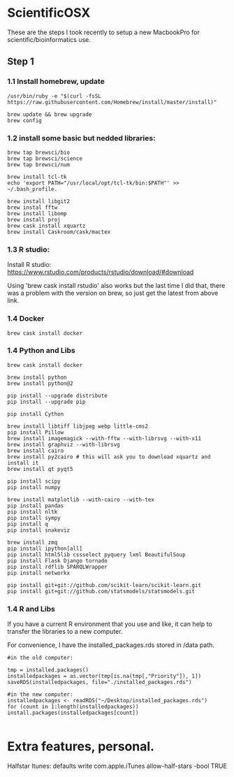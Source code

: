 # ScientificOSX
These are the steps I took recently to setup a new MacbookPro for scientific/bioinformatics use.

## Step 1

### 1.1 Install homebrew, update

```{bash }
/usr/bin/ruby -e "$(curl -fsSL https://raw.githubusercontent.com/Homebrew/install/master/install)"

brew update && brew upgrade
brew config
```
### 1.2 install some basic but nedded libraries:

```{bash }
brew tap brewsci/bio
brew tap brewsci/science
brew tap brewsci/num

brew install tcl-tk
echo 'export PATH="/usr/local/opt/tcl-tk/bin:$PATH"' >> ~/.bash_profile.

brew install libgit2
brew instal fftw
brew install libomp
brew install proj
brew cask install xquartz
brew install Caskroom/cask/mactex

```
### 1.3 R studio:


Install R studio: https://www.rstudio.com/products/rstudio/download/#download

Using 'brew cask install rstudio' also works but the last time I did that, there was a problem with the version on brew, so just get the latest from above link.

### 1.4 Docker
```{bash }
brew cask install docker
```

### 1.4 Python and Libs
```{bash }
brew cask install docker

brew install python
brew install python@2

pip install --upgrade distribute
pip install --upgrade pip

pip install Cython

brew install libtiff libjpeg webp little-cms2
pip install Pillow
brew install imagemagick --with-fftw --with-librsvg --with-x11
brew install graphviz --with-librsvg
brew install cairo
brew install py2cairo # this will ask you to download xquartz and install it
brew install qt pyqt5

pip install scipy
pip install numpy

brew install matplotlib --with-cairo --with-tex
pip install pandas
pip install nltk
pip install sympy
pip install q
pip install snakeviz

brew install zmq
pip install ipython[all]
pip install html5lib cssselect pyquery lxml BeautifulSoup
pip install Flask Django tornado
pip install rdflib SPARQLWrapper
pip install networkx

pip install git+git://github.com/scikit-learn/scikit-learn.git
pip install git+git://github.com/statsmodels/statsmodels.git

```

### 1.4 R and Libs

If you have a current R environment that you use and like, it can help to transfer the libraries to a new computer. 

For convenience, I have the installed_packages.rds stored in /data path. 


```{bash }
#in the old computer:

tmp = installed.packages()
installedpackages = as.vector(tmp[is.na(tmp[,"Priority"]), 1])
saveRDS(installedpackages, file="./installed_packages.rds")

#in the new computer:
installedpackages <- readRDS("~/Desktop/installed_packages.rds")
for (count in 1:length(installedpackages)) install.packages(installedpackages[count])


```

# Extra features, personal.

Halfstar Itunes:
defaults write com.apple.iTunes allow-half-stars -bool TRUE
